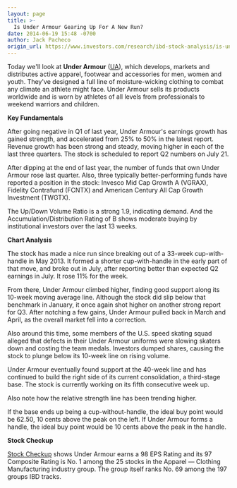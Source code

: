 ```yaml
---
layout: page
title: >-
  Is Under Armour Gearing Up For A New Run?
date: 2014-06-19 15:48 -0700
author: Jack Pacheco
origin_url: https://www.investors.com/research/ibd-stock-analysis/is-under-armour-gearing-up-for-a-new-run/
---
```





  



Today we'll look at **Under Armour** ([UA](https://research.investors.com/quote.aspx?symbol=UA)), which develops, markets and distributes active apparel, footwear and accessories for men, women and youth. They've designed a full line of moisture-wicking clothing to combat any climate an athlete might face. Under Armour sells its products worldwide and is worn by athletes of all levels from professionals to weekend warriors and children.

  

**Key Fundamentals**

  

After going negative in Q1 of last year, Under Armour's earnings growth has gained strength, and accelerated from 25% to 50% in the latest report. Revenue growth has been strong and steady, moving higher in each of the last three quarters. The stock is scheduled to report Q2 numbers on July 21.

  

After dipping at the end of last year, the number of funds that own Under Armour rose last quarter. Also, three typically better-performing funds have reported a position in the stock: Invesco Mid Cap Growth A (VGRAX), Fidelity Contrafund (FCNTX) and American Century All Cap Growth Investment (TWGTX).

  

The Up/Down Volume Ratio is a strong 1.9, indicating demand. And the Accumulation/Distribution Rating of B shows moderate buying by institutional investors over the last 13 weeks.

  

**Chart Analysis**

  

The stock has made a nice run since breaking out of a 33-week cup-with-handle in May 2013. It formed a shorter cup-with-handle in the early part of that move, and broke out in July, after reporting better than expected Q2 earnings in July. It rose 11% for the week.

  

From there, Under Armour climbed higher, finding good support along its 10-week moving average line. Although the stock did slip below that benchmark in January, it once again shot higher on another strong report for Q3. After notching a few gains, Under Armour pulled back in March and April, as the overall market fell into a correction.

  

Also around this time, some members of the U.S. speed skating squad alleged that defects in their Under Armour uniforms were slowing skaters down and costing the team medals. Investors dumped shares, causing the stock to plunge below its 10-week line on rising volume.

  

Under Armour eventually found support at the 40-week line and has continued to build the right side of its current consolidation, a third-stage base. The stock is currently working on its fifth consecutive week up.

  

Also note how the relative strength line has been trending higher.

  

If the base ends up being a cup-without-handle, the ideal buy point would be 62.50, 10 cents above the peak on the left. If Under Armour forms a handle, the ideal buy point would be 10 cents above the peak in the handle.

  

**Stock Checkup**

  

[Stock Checkup](http://research.investors.com/stock-checkup/nyse-under-armour-inc-cl-a-ua.aspx) shows Under Armour earns a 98 EPS Rating and its 97 Composite Rating is No. 1 among the 25 stocks in the Apparel — Clothing Manufacturing industry group. The group itself ranks No. 69 among the 197 groups IBD tracks.




